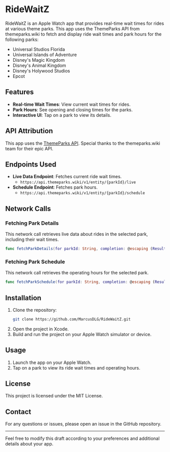 # RideWaitZ

RideWaitZ is an Apple Watch app that provides real-time wait times for rides at various theme parks. This app uses the ThemeParks API from themeparks.wiki to fetch and display ride wait times and park hours for the following parks:
- Universal Studios Florida
- Universal Islands of Adventure
- Disney's Magic Kingdom
- Disney's Animal Kingdom
- Disney's Holywood Studios
- Epcot

## Features

- **Real-time Wait Times**: View current wait times for rides.
- **Park Hours**: See opening and closing times for the parks.
- **Interactive UI**: Tap on a park to view its details.

## API Attribution

This app uses the [ThemeParks API](https://api.themeparks.wiki/docs). Special thanks to the themeparks.wiki team for their epic API.

## Endpoints Used

- **Live Data Endpoint**: Fetches current ride wait times.
  - `https://api.themeparks.wiki/v1/entity/{parkId}/live`
- **Schedule Endpoint**: Fetches park hours.
  - `https://api.themeparks.wiki/v1/entity/{parkId}/schedule`

## Network Calls

### Fetching Park Details

This network call retrieves live data about rides in the selected park, including their wait times.

```swift
func fetchParkDetails(for parkId: String, completion: @escaping (Result<ParkResponse, Error>) -> Void)
```

### Fetching Park Schedule

This network call retrieves the operating hours for the selected park.

```swift
func fetchParkSchedule(for parkId: String, completion: @escaping (Result<ScheduleResponse, Error>) -> Void)
```

## Installation

1. Clone the repository:
   ```bash
   git clone https://github.com/MarcusDLG/RideWaitZ.git
   ```
2. Open the project in Xcode.
3. Build and run the project on your Apple Watch simulator or device.

## Usage

1. Launch the app on your Apple Watch.
2. Tap on a park to view its ride wait times and operating hours.

## License

This project is licensed under the MIT License.

## Contact

For any questions or issues, please open an issue in the GitHub repository.

---

Feel free to modify this draft according to your preferences and additional details about your app.


